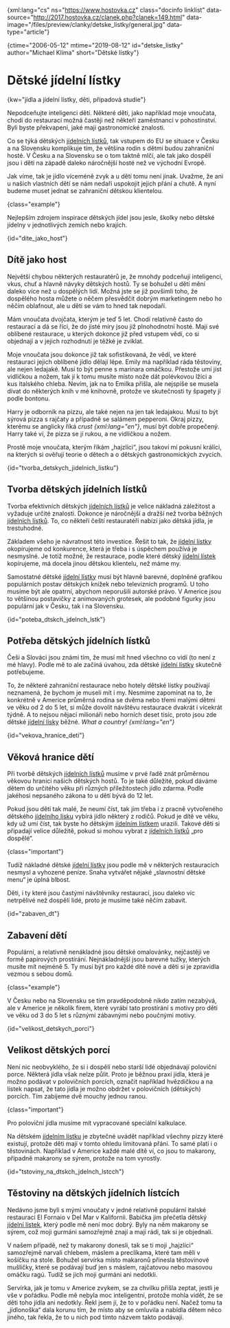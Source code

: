 
{xml:lang="cs" ns="https://www.hostovka.cz" class="docinfo linklist" data-source="http://2017.hostovka.cz/clanek.php?clanek=149.html" data-image="/files/preview/clanky/detske_listky/general.jpg" data-type="article"}

{ctime="2006-05-12" mtime="2019-08-12" id="detske_listky" author="Michael Klíma" short="Dětské lístky"}

# Dětské jídelní lístky

<!-- generated attribute kw by user_udpatekw.sh on 2020-04-25, do not edit -->

{kw="jídla a jídelní lístky, děti, případová studie"}

Nepodceňujte inteligenci dětí. Některé děti, jako například moje vnoučata, chodí do restaurací možná častěji než někteří zaměstnanci v pohostinství. Byli byste překvapeni, jaké mají gastronomické znalosti.

Co se týká dětských [jídelních lístků][1], tak vstupem do EU se situace v Česku a na Slovensku komplikuje tím, že většina rodin s dětmi budou zahraniční hosté. V Česku a na Slovensku se o tom taktně mlčí, ale tak jako dospělí jsou i děti na západě daleko náročnější hosté než ve východní Evropě.

Jak víme, tak je jídlo víceméně zvyk a u dětí tomu není jinak. Uvažme, že ani u našich vlastních dětí se nám nedaří uspokojit jejich přání a chutě. A nyní budeme muset jednat se zahraniční dětskou klientelou.

{class="example"}

Nejlepším zdrojem inspirace dětských jídel jsou jesle, školky nebo dětské jídelny v jednotlivých zemích nebo krajích.

{id="dite\_jako\_host"}

## Dítě jako host

Největší chybou některých restauratérů je, že mnohdy podceňují inteligenci, vkus, chuť a hlavně návyky dětských hostů. Ty se bohužel u dětí mění daleko více než u dospělých lidí. Možná jste se již povšimli toho, že dospělého hosta můžete o něčem přesvědčit dobrým marketingem nebo ho něčím oblafnout, ale u dětí se vám to hned tak nepodaří.

Mám vnoučata dvojčata, kterým je teď 5 let. Chodí relativně často do restaurací a dá se říci, že do jisté míry jsou již plnohodnotní hosté. Mají své oblíbené restaurace, u kterých dokonce již před vstupem vědí, co si objednají a v jejich rozhodnutí je těžké je zviklat.

Moje vnoučata jsou dokonce již tak sofistikovaná, že vědí, ve které restauraci jejich oblíbené jídlo dělají lépe. Emily má například ráda těstoviny, ale nejen ledajaké. Musí to být penne s marinara omáčkou. Přestože umí jíst vidličkou a nožem, tak jí k tomu musíte místo nože dát polévkovou lžíci a kus italského chleba. Nevím, jak na to Emilka přišla, ale nejspíše se musela dívat do některých knih v mé knihovně, protože ve skutečnosti ty špagety jí podle bontonu.

Harry je odborník na pizzu, ale také nejen na jen tak ledajakou. Musí to být sýrová pizza s rajčaty a případně se salámem pepperoni. Okraj pizzy, kterému se anglicky říká _crust {xml:lang="en"}_, musí být dobře propečený. Harry také ví, že pizza se jí rukou, a ne vidličkou a nožem.

Prostě moje vnoučata, kterým říkám „hajzlíci“, jsou takoví mí pokusní králíci, na kterých si ověřuji teorie o dětech a o dětských gastronomických zvycích.

{id="tvorba\_detskych\_jidelnich_listku"}

## Tvorba dětských jídelních lístků

Tvorba efektivních dětských [jídelních lístků][1] je velice nákladná záležitost a vyžaduje určité znalosti. Dokonce je náročnější a dražší než tvorba běžných [jídelních lístků][1]. To, co někteří čeští restauratéři nabízí jako dětská jídla, je trestuhodné.

Základem všeho je návratnost této investice. Řešit to tak, že [jídelní lístky][1] okopírujeme od konkurence, která je třeba i s úspěchem používá je nesmyslné. Je totiž možné, že restaurace, podle které dětský [jídelní lístek][1] kopírujeme, má docela jinou dětskou klientelu, než máme my.

Samostatné dětské [jídelní lístky][1] musí být hlavně barevné, doplněné grafikou populárních postav dětských knížek nebo televizních programů. U toho musíme být ale opatrní, abychom neporušili autorské právo. V Americe jsou to většinou postavičky z animovaných grotesek, ale podobné figurky jsou populární jak v Česku, tak i na Slovensku.

{id="poteba\_dtskch\_jdelnch_lstk"}

## Potřeba dětských jídelních lístků

Češi a Slováci jsou známi tím, že musí mít hned všechno co vidí (to není z mé hlavy). Podle mě to ale začíná úvahou, zda dětské [jídelní lístky][1] skutečně potřebujeme.

To, že některé zahraniční restaurace nebo hotely dětské lístky používají neznamená, že bychom je museli mít i my. Nesmíme zapomínat na to, že konkrétně v Americe průměrná rodina se dvěma nebo třemi malými dětmi ve věku od 2 do 5 let, si může dovolit návštěvu restaurace dvakrát i vícekrát týdně. A to nejsou nějací milionáři nebo horních deset tisíc, proto jsou zde dětské [jídelní lísky][1] běžné. _What a country! {xml:lang="en"}_

{id="vekova\_hranice\_deti"}

## Věková hranice dětí

Při tvorbě dětských [jídelních lístků][1] musíme v prvé řadě znát průměrnou věkovou hranici našich dětských hostů. To je také důležité, pokud dáváme dětem do určitého věku při různých příležitostech jídlo zdarma. Podle jakéhosi nepsaného zákona to u dětí bývá do 12 let.

Pokud jsou děti tak malé, že neumí číst, tak jim třeba i z pracně vytvořeného dětského [jídelního lísku][1] vybírá jídlo některý z rodičů. Pokud je dítě ve věku, kdy už umí číst, tak byste ho dětským [jídelním lístkem][1] urazili. Takové děti si připadají velice důležitě, pokud si mohou vybrat z [jídelních lístků][1] „pro dospělé“.

{class="important"}

Tudíž nákladné dětské [jídelní lístky][1] jsou podle mě v některých restauracích nesmysl a vyhozené peníze. Snaha vytvářet nějaké „slavnostní dětské menu“ je úplná blbost.

Děti, i ty které jsou častými návštěvníky restaurací, jsou daleko víc netrpělivé než dospělí lidé, proto je musíme také něčím zabavit.

{id="zabaven_dt"}

## Zabavení dětí

Populární, a relativně nenákladné jsou dětské omalovánky, nejčastěji ve formě papírových prostírání. Nejnákladnější jsou barevné tužky, kterých musíte mít nejméně 5. Ty musí být pro každé dítě nové a děti si je zpravidla vezmou s sebou domů.

{class="example"}

V Česku nebo na Slovensku se tím pravděpodobně nikdo zatím nezabývá, ale v Americe je několik firem, které vyrábí tato prostírání s motivy pro děti ve věku od 3 do 5 let s různými zábavnými nebo poučnými motivy.

{id="velikost\_detskych\_porci"}

## Velikost dětských porcí

Není nic neobvyklého, že si i dospělí nebo starší lidé objednávají poloviční porce. Některá jídla však nelze půlit. Proto je běžnou praxí jídla, která je možno podávat v polovičních porcích, označit například hvězdičkou a na lístek napsat, že tato jídla je možno obdržet v polovičních (dětských) porcích. Tím zabijeme dvě mouchy jednou ranou.

{class="important"}

Pro poloviční jídla musíme mít vypracované speciální kalkulace.

Na dětském [jídelním lístku][1] je zbytečné uvádět například všechny pizzy které existují, protože děti mají v tomto ohledu limitovaná přání. To samé platí i o těstovinách. Například v Americe každé malé dítě ví, co jsou to makarony, případně makarony se sýrem, protože na tom vyrostly.

{id="tstoviny\_na\_dtskch\_jdelnch\_lstcch"}

## Těstoviny na dětských jídelních lístcích

Nedávno jsme byli s mými vnoučaty v jedné relativně populární italské restauraci El Fornaio v Del Mar v Kalifornii. Babička jim přečetla dětský [jídelní lístek][1], který podle mě není moc dobrý. Byly na něm makarony se sýrem, což moji gurmáni samozřejmě znají a mají rádi, tak si je objednali.

V našem případě, než ty makarony donesli, tak se ti moji „hajzlíci“ samozřejmě narvali chlebem, máslem a preclíkama, které tam měli v košíčku na stole. Bohužel servírka místo makaronů přinesla těstovinové mušličky, které se podávají buď jen s máslem, rajčatovou nebo masovou omáčku ragú. Tudíž se jich moji gurmáni ani nedotkli.

Servírka, jak je tomu v Americe zvykem, se za chvilku přišla zeptat, jestli je vše v pořádku. Podle mě nebyla moc inteligentní, protože mohla vidět, že se děti toho jídla ani nedotkly. Řekl jsem jí, že to v pořádku není. Načež tomu ta „jídlonoška“ dala korunu tím, že místo aby se omluvila a nabídla dětem něco jiného, tak řekla, že to u nich pod tímto názvem takto podávají.

 [1]: /jidelni_listek

